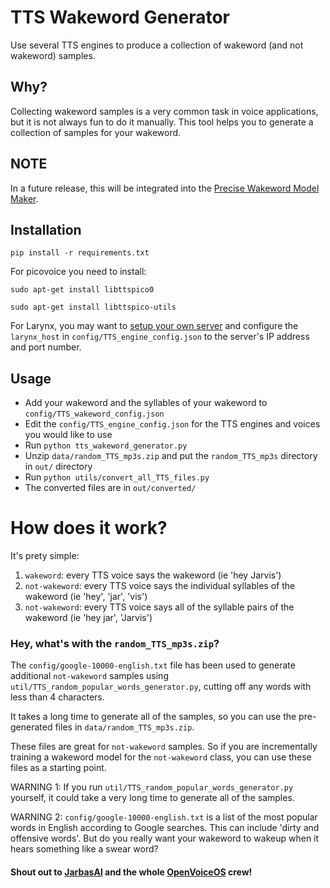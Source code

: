 # TTS Wakeword Generator
Use several TTS engines to produce a collection of wakeword (and not wakeword) samples.

## Why?
Collecting wakeword samples is a very common task in voice applications, but it is not always fun to do it manually. This tool helps you to generate a collection of samples for your wakeword. 

## NOTE
In a future release, this will be integrated into the [Precise Wakeword Model Maker](https://github.com/secretsauceai/precise-wakeword-model-maker).

## Installation
`pip install -r requirements.txt`

For picovoice you need to install:

`sudo apt-get install libttspico0`

`sudo apt-get install libttspico-utils`

For Larynx, you may want to [setup your own server](https://github.com/rhasspy/larynx) and configure the `larynx_host` in `config/TTS_engine_config.json` to the server's IP address and port number.

## Usage
* Add your wakeword and the syllables of your wakeword to `config/TTS_wakeword_config.json`
* Edit the `config/TTS_engine_config.json` for the TTS engines and voices you would like to use
* Run `python tts_wakeword_generator.py`
* Unzip `data/random_TTS_mp3s.zip` and put the `random_TTS_mp3s` directory in `out/` directory
* Run `python utils/convert_all_TTS_files.py`
* The converted files are in `out/converted/`

# How does it work?
It's prety simple:
1. `wakeword`: every TTS voice says the wakeword (ie 'hey Jarvis')
2. `not-wakeword`: every TTS voice says the individual syllables of the wakeword (ie 'hey', 'jar', 'vis')
3. `not-wakeword`: every TTS voice says all of the syllable pairs of the wakeword (ie 'hey jar', 'Jarvis')

### Hey, what's with the `random_TTS_mp3s.zip`?
The `config/google-10000-english.txt` file has been used to generate additional `not-wakeword` samples using `util/TTS_random_popular_words_generator.py`, cutting off any words with less than 4 characters.

It takes a long time to generate all of the samples, so you can use the pre-generated files in `data/random_TTS_mp3s.zip`.

These files are great for `not-wakeword` samples. So if you are incrementally training a wakeword model for the `not-wakeword` class, you can use these files as a starting point. 

WARNING 1: If you run `util/TTS_random_popular_words_generator.py` yourself, it could take a very long time to generate all of the samples.

WARNING 2: `config/google-10000-english.txt` is a list of the most popular words in English according to Google searches. This can include 'dirty and offensive words'. But do you really want your wakeword to wakeup when it hears something like a swear word?

#### Shout out to [JarbasAl](https://github.com/JarbasAl) and the whole [OpenVoiceOS](https://github.com/OpenVoiceOS/) crew!
